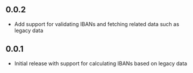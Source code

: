 0.0.2
-----

* Add support for validating IBANs and fetching related data such as legacy data

0.0.1
-----

* Initial release with support for calculating IBANs based on legacy data

